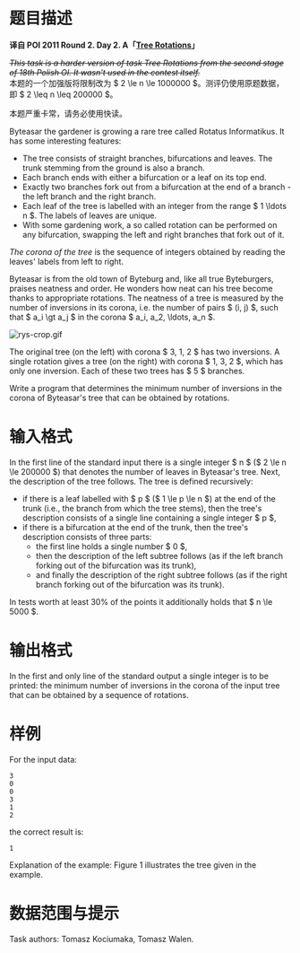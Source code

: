
# 题目描述

**译自 POI 2011 Round 2. Day 2. A「[Tree Rotations](https://szkopul.edu.pl/problemset/problem/b0BM0al2crQBt6zovEtJfOc6/site/?key=statement)」**

~~*This task is a harder version of task Tree Rotations from the second stage of 18th Polish OI. It wasn't used in the contest itself.*~~  
本题的一个加强版将限制改为 $ 2 \le n \le 1000000 $。测评仍使用原题数据，即 $ 2 \leq n \leq 200000 $。

本题严重卡常，请务必使用快读。

Byteasar the gardener is growing a rare tree called Rotatus Informatikus. It has some interesting features:

* The tree consists of straight branches, bifurcations and leaves. The trunk stemming from the ground is also a branch.
* Each branch ends with either a bifurcation or a leaf on its top end.
* Exactly two branches fork out from a bifurcation at the end of a branch - the left branch and the right branch.
* Each leaf of the tree is labelled with an integer from the range $ 1 \ldots n $. The labels of leaves are unique.
* With some gardening work, a so called rotation can be performed on any bifurcation, swapping the left and right branches that fork out of it.

*The corona of the tree* is the sequence of integers obtained by reading the leaves' labels from left to right.

Byteasar is from the old town of Byteburg and, like all true Byteburgers, praises neatness and order. He wonders how neat can his tree become thanks to appropriate rotations. The neatness of a tree is measured by the number of inversions in its corona, i.e. the number of pairs $ (i, j) $, such that $ a_i \gt a_j $ in the corona $ a_i, a_2, \ldots, a_n $.

![rys-crop.gif](/source/loj/2163/img/aHR0cHM6Ly9vb28uMG8wLm9vby8yMDE3LzA0LzIwLzU4Zjg0NWRjMTkyNjguZ2lm.gif)

The original tree (on the left) with corona $ 3, 1, 2 $ has two inversions. A single rotation gives a tree (on the right) with corona $ 1, 3, 2 $, which has only one inversion. Each of these two trees has $ 5 $ branches.

Write a program that determines the minimum number of inversions in the corona of Byteasar's tree that can be obtained by rotations.


# 输入格式

In the first line of the standard input there is a single integer $ n $ ($ 2 \le n \le 200000 $) that denotes the number of leaves in Byteasar's tree. Next, the description of the tree follows. The tree is defined recursively:

* if there is a leaf labelled with $ p $ ($ 1 \le p \le n $) at the end of the trunk (i.e., the branch from which the tree stems), then the tree's description consists of a single line containing a single integer $ p $,
* if there is a bifurcation at the end of the trunk, then the tree's description consists of three parts:
     * the first line holds a single number $ 0 $,
     * then the description of the left subtree follows (as if the left branch forking out of the bifurcation was its trunk),
     * and finally the description of the right subtree follows (as if the right branch forking out of the bifurcation was its trunk).

In tests worth at least 30% of the points it additionally holds that $ n \le 5000 $.


# 输出格式

In the first and only line of the standard output a single integer is to be printed: the minimum number of inversions in the corona of the input tree that can be obtained by a sequence of rotations.


# 样例

For the input data:
```plain
3
0
0
3
1
2
```
the correct result is:
```plain
1
```
Explanation of the example: Figure 1 illustrates the tree given in the example.


# 数据范围与提示

Task authors: Tomasz Kociumaka, Tomasz Walen.

